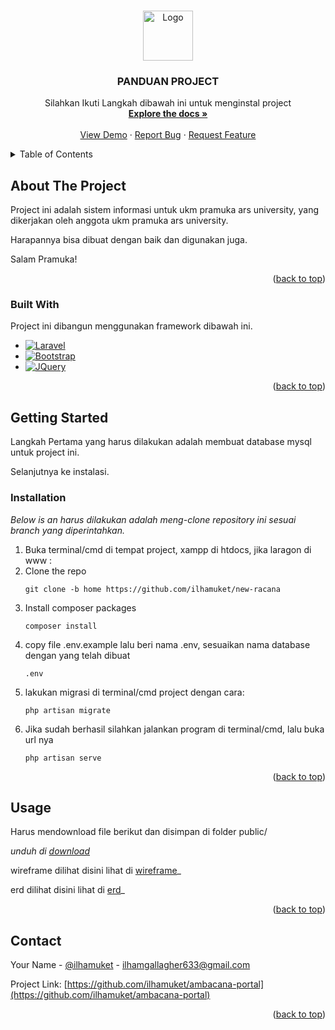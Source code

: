 <!-- Improved compatibility of back to top link: See: https://github.com/othneildrew/Best-README-Template/pull/73 -->
<a name="readme-top"></a>
<!--
*** Thanks for checking out the Best-README-Template. If you have a suggestion
*** that would make this better, please fork the repo and create a pull request
*** or simply open an issue with the tag "enhancement".
*** Don't forget to give the project a star!
*** Thanks again! Now go create something AMAZING! :D
-->



<!-- PROJECT SHIELDS -->
<!--
*** I'm using markdown "reference style" links for readability.
*** Reference links are enclosed in brackets [ ] instead of parentheses ( ).
*** See the bottom of this document for the declaration of the reference variables
*** for contributors-url, forks-url, etc. This is an optional, concise syntax you may use.
*** https://www.markdownguide.org/basic-syntax/#reference-style-links
-->




<!-- PROJECT LOGO -->
<br />
<div align="center">
  <a href="https://github.com/ilhamuket/new-racana">
    <img src="images/logo.png" alt="Logo" width="80" height="80">
  </a>

  <h3 align="center">PANDUAN PROJECT</h3>

  <p align="center">
    Silahkan Ikuti Langkah dibawah ini untuk menginstal project
    <br />
    <a href="https://github.com/ilhamuket/new-racana"><strong>Explore the docs »</strong></a>
    <br />
    <br />
    <a href="https://github.com/ilhamuket/new-racana">View Demo</a>
    ·
    <a href="https://github.com/ilhamuket/new-racana">Report Bug</a>
    ·
    <a href="https://github.com/ilhamuket/new-racana">Request Feature</a>
  </p>
</div>



<!-- TABLE OF CONTENTS -->
<details>
  <summary>Table of Contents</summary>
  <ol>
    <li>
      <a href="#about-the-project">About The Project</a>
      <ul>
        <li><a href="#built-with">Built With</a></li>
      </ul>
    </li>
    <li>
      <a href="#getting-started">Getting Started</a>
      <ul>
        <li><a href="#prerequisites">Prerequisites</a></li>
        <li><a href="#installation">Installation</a></li>
      </ul>
    </li>
    <li><a href="#usage">Usage</a></li>
    <li><a href="#roadmap">Roadmap</a></li>
    <li><a href="#contributing">Contributing</a></li>
    <li><a href="#license">License</a></li>
    <li><a href="#contact">Contact</a></li>
    <li><a href="#acknowledgments">Acknowledgments</a></li>
  </ol>
</details>



<!-- ABOUT THE PROJECT -->
## About The Project


Project ini adalah sistem informasi untuk ukm pramuka ars university, yang dikerjakan oleh anggota ukm pramuka ars university.

Harapannya bisa dibuat dengan baik dan digunakan juga.

Salam Pramuka!

<p align="right">(<a href="#readme-top">back to top</a>)</p>



### Built With

Project ini dibangun menggunakan framework dibawah ini.

* [![Laravel][Laravel.com]][Laravel-url]
* [![Bootstrap][Bootstrap.com]][Bootstrap-url]
* [![JQuery][JQuery.com]][JQuery-url]

<p align="right">(<a href="#readme-top">back to top</a>)</p>



<!-- GETTING STARTED -->
## Getting Started

Langkah Pertama yang harus dilakukan adalah membuat database mysql untuk project ini.

Selanjutnya ke instalasi.

### Installation

_Below is an harus dilakukan adalah meng-clone repository ini sesuai branch yang diperintahkan._

1. Buka terminal/cmd di tempat project, xampp di htdocs, jika laragon di www :
2. Clone the repo
   ```
   git clone -b home https://github.com/ilhamuket/new-racana
   ```
3. Install composer packages
   ```
   composer install
   ```
4. copy file .env.example lalu beri nama .env, sesuaikan nama database dengan yang telah dibuat
   ```
   .env
   ```
5. lakukan migrasi di terminal/cmd project dengan cara:
   ```
   php artisan migrate
   ```
6. Jika sudah berhasil silahkan jalankan program di terminal/cmd, lalu buka url nya
   ```
   php artisan serve
   ```

<p align="right">(<a href="#readme-top">back to top</a>)</p>



<!-- USAGE EXAMPLES -->
## Usage

Harus mendownload file berikut dan disimpan di folder public/

_unduh di [download](https://www.mediafire.com/file/03tfface16gqr4v/build.zip/file)_

wireframe dilihat disini
lihat di [wireframe](https://www.figma.com/file/RUxshOYEqXsg39dy7ecrxZ/Racana?type=design&node-id=1%3A3&t=c3XnQeIwaZU28ULE-1)_

erd dilihat disini
lihat di [erd](https://lucid.app/lucidchart/a73ff406-60be-44a9-be8d-d626158226c6/edit?viewport_loc=-54%2C-564%2C2099%2C1189%2C0_0&invitationId=inv_2eec4af4-e753-430f-981c-24bd049379e4)_

<p align="right">(<a href="#readme-top">back to top</a>)</p>





<!-- CONTACT -->
## Contact

Your Name - [@ilhamuket](https://instagram.com/ilhamuket) - ilhamgallagher633@gmail.com

Project Link: [https://github.com/ilhamuket/ambacana-portal](https://github.com/ilhamuket/ambacana-portal)

<p align="right">(<a href="#readme-top">back to top</a>)</p>






<!-- MARKDOWN LINKS & IMAGES -->
<!-- https://www.markdownguide.org/basic-syntax/#reference-style-links -->
[contributors-shield]: https://img.shields.io/github/contributors/othneildrew/Best-README-Template.svg?style=for-the-badge
[contributors-url]: https://github.com/othneildrew/Best-README-Template/graphs/contributors
[forks-shield]: https://img.shields.io/github/forks/othneildrew/Best-README-Template.svg?style=for-the-badge
[forks-url]: https://github.com/othneildrew/Best-README-Template/network/members
[stars-shield]: https://img.shields.io/github/stars/othneildrew/Best-README-Template.svg?style=for-the-badge
[stars-url]: https://github.com/othneildrew/Best-README-Template/stargazers
[issues-shield]: https://img.shields.io/github/issues/othneildrew/Best-README-Template.svg?style=for-the-badge
[issues-url]: https://github.com/othneildrew/Best-README-Template/issues
[license-shield]: https://img.shields.io/github/license/othneildrew/Best-README-Template.svg?style=for-the-badge
[license-url]: https://github.com/othneildrew/Best-README-Template/blob/master/LICENSE.txt
[linkedin-shield]: https://img.shields.io/badge/-LinkedIn-black.svg?style=for-the-badge&logo=linkedin&colorB=555
[linkedin-url]: https://linkedin.com/in/othneildrew
[product-screenshot]: images/screenshot.png
[Next.js]: https://img.shields.io/badge/next.js-000000?style=for-the-badge&logo=nextdotjs&logoColor=white
[Next-url]: https://nextjs.org/
[React.js]: https://img.shields.io/badge/React-20232A?style=for-the-badge&logo=react&logoColor=61DAFB
[React-url]: https://reactjs.org/
[Vue.js]: https://img.shields.io/badge/Vue.js-35495E?style=for-the-badge&logo=vuedotjs&logoColor=4FC08D
[Vue-url]: https://vuejs.org/
[Angular.io]: https://img.shields.io/badge/Angular-DD0031?style=for-the-badge&logo=angular&logoColor=white
[Angular-url]: https://angular.io/
[Svelte.dev]: https://img.shields.io/badge/Svelte-4A4A55?style=for-the-badge&logo=svelte&logoColor=FF3E00
[Svelte-url]: https://svelte.dev/
[Laravel.com]: https://img.shields.io/badge/Laravel-FF2D20?style=for-the-badge&logo=laravel&logoColor=white
[Laravel-url]: https://laravel.com
[Bootstrap.com]: https://img.shields.io/badge/Bootstrap-563D7C?style=for-the-badge&logo=bootstrap&logoColor=white
[Bootstrap-url]: https://getbootstrap.com
[JQuery.com]: https://img.shields.io/badge/jQuery-0769AD?style=for-the-badge&logo=jquery&logoColor=white
[JQuery-url]: https://jquery.com 
